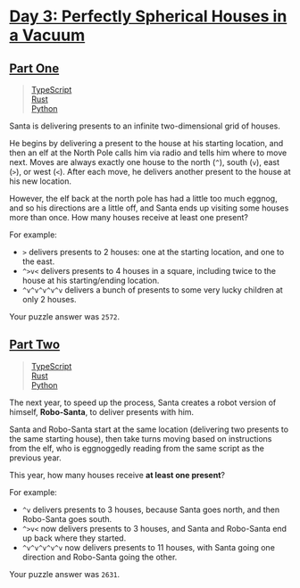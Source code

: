 # [Day 3: Perfectly Spherical Houses in a Vacuum](https://adventofcode.com/2015/day/3)

## [Part One](https://adventofcode.com/2015/day/3#part1)

> [TypeScript](/solutions/typescript/2015/03/src/p1.ts)\
> [Rust](/solutions/rust/2015/03/src/lib.rs)\
> [Python](/solutions/python/year2015/day03/p1.py)

Santa is delivering presents to an infinite two-dimensional grid of houses.

He begins by delivering a present to the house at his starting location, and
then an elf at the North Pole calls him via radio and tells him where to move
next. Moves are always exactly one house to the north (`^`), south (`v`), east
(`>`), or west (`<`). After each move, he delivers another present to the house
at his new location.

However, the elf back at the north pole has had a little too much eggnog, and so
his directions are a little off, and Santa ends up visiting some houses more
than once. How many houses receive at least one present?

For example:

- `>` delivers presents to 2 houses: one at the starting location, and one to
  the east.
- `^>v<` delivers presents to 4 houses in a square, including twice to the house
  at his starting/ending location.
- `^v^v^v^v^v` delivers a bunch of presents to some very lucky children at only
  2 houses.

Your puzzle answer was `2572`.

## [Part Two](https://adventofcode.com/2015/day/3#part2)

> [TypeScript](/solutions/typescript/2015/03/src/p2.ts)\
> [Rust](/solutions/rust/2015/03/src/lib.rs)\
> [Python](/solutions/python/year2015/day03/p2.py)

The next year, to speed up the process, Santa creates a robot version of
himself, **Robo-Santa**, to deliver presents with him.

Santa and Robo-Santa start at the same location (delivering two presents to the
same starting house), then take turns moving based on instructions from the elf,
who is eggnoggedly reading from the same script as the previous year.

This year, how many houses receive **at least one present**?

For example:

- `^v` delivers presents to 3 houses, because Santa goes north, and then
  Robo-Santa goes south.
- `^>v<` now delivers presents to 3 houses, and Santa and Robo-Santa end up back
  where they started.
- `^v^v^v^v^v` now delivers presents to 11 houses, with Santa going one
  direction and Robo-Santa going the other.

Your puzzle answer was `2631`.
